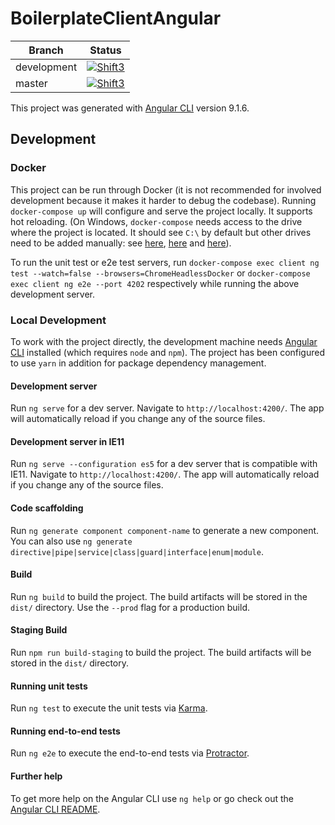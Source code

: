 # BoilerplateClientAngular

|Branch|Status|
|---|---|
|development|[![Shift3](https://circleci.com/gh/Shift3/boilerplate-client-angular.svg?style=shield&circle-token=f7e07709887f5d8310779f748d524c40756e2f8a)](https://circleci.com/gh/Shift3/boilerplate-client-angular)|
|master|[![Shift3](https://circleci.com/gh/Shift3/boilerplate-client-angular/tree/master.svg?style=shield&circle-token=f7e07709887f5d8310779f748d524c40756e2f8a)](https://circleci.com/gh/Shift3/boilerplate-client-angular/tree/master)|

This project was generated with [Angular CLI](https://github.com/angular/angular-cli) version 9.1.6.

## Development

### Docker

This project can be run through Docker (it is not recommended for involved development because it makes it harder to debug the codebase). Running `docker-compose up` will configure and serve the project locally. It supports hot reloading. (On Windows, `docker-compose` needs access to the drive where the project is located. It should see `C:\` by default but other drives need to be added manually: see [here](https://docs.microsoft.com/en-us/archive/blogs/stevelasker/configuring-docker-for-windows-volumes), [here](https://rominirani.com/docker-on-windows-mounting-host-directories-d96f3f056a2c) and [here](https://docs.docker.com/compose/env-file/)).

To run the unit test or e2e test servers, run `docker-compose exec client ng test --watch=false --browsers=ChromeHeadlessDocker` or `docker-compose exec client ng e2e --port 4202` respectively while running the above development server.

### Local Development

To work with the project directly, the development machine needs [Angular CLI](https://github.com/angular/angular-cli) installed (which requires `node` and `npm`). The project has been configured to use `yarn` in addition for package dependency management.

#### Development server

Run `ng serve` for a dev server. Navigate to `http://localhost:4200/`. The app will automatically reload if you change any of the source files.

#### Development server in IE11

Run `ng serve --configuration es5` for a dev server that is compatible with IE11. Navigate to `http://localhost:4200/`. The app will automatically reload if you change any of the source files.

#### Code scaffolding

Run `ng generate component component-name` to generate a new component. You can also use `ng generate directive|pipe|service|class|guard|interface|enum|module`.

#### Build

Run `ng build` to build the project. The build artifacts will be stored in the `dist/` directory. Use the `--prod` flag for a production build.

#### Staging Build

Run `npm run build-staging` to build the project. The build artifacts will be stored in the `dist/` directory.

#### Running unit tests

Run `ng test` to execute the unit tests via [Karma](https://karma-runner.github.io).

#### Running end-to-end tests

Run `ng e2e` to execute the end-to-end tests via [Protractor](http://www.protractortest.org/).

#### Further help

To get more help on the Angular CLI use `ng help` or go check out the [Angular CLI README](https://github.com/angular/angular-cli/blob/master/README.md).
